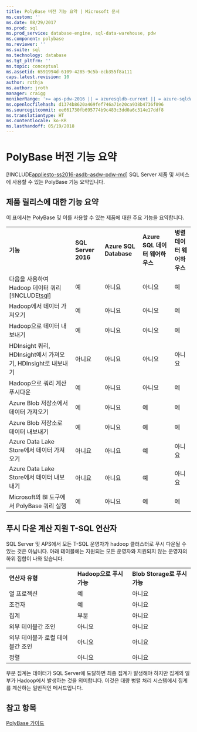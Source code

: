 ```yaml
---
title: PolyBase 버전 기능 요약 | Microsoft 문서
ms.custom: ''
ms.date: 08/29/2017
ms.prod: sql
ms.prod_service: database-engine, sql-data-warehouse, pdw
ms.component: polybase
ms.reviewer: ''
ms.suite: sql
ms.technology: database
ms.tgt_pltfrm: ''
ms.topic: conceptual
ms.assetid: 6591994d-6109-4285-9c5b-ecb355f8a111
caps.latest.revision: 10
author: rothja
ms.author: jroth
manager: craigg
monikerRange: '>= aps-pdw-2016 || = azuresqldb-current || = azure-sqldw-latest || >= sql-server-2016 || = sqlallproducts-allversions'
ms.openlocfilehash: d1374b8620a469fef746a71e20ca938b4736f096
ms.sourcegitcommit: ee661730fb695774b9c483c3dd0a6c314e17ddf8
ms.translationtype: HT
ms.contentlocale: ko-KR
ms.lasthandoff: 05/19/2018
---
```

# <a name="polybase-versioned-feature-summary"></a>PolyBase 버전 기능 요약
[!INCLUDE[appliesto-ss2016-asdb-asdw-pdw-md](../../includes/tsql-appliesto-ss2016-all-md.md)]
SQL Server 제품 및 서비스에 사용할 수 있는 PolyBase 기능 요약입니다.  
  
## <a name="feature-summary-for-product-releases"></a>제품 릴리스에 대한 기능 요약  
 이 표에서는 PolyBase 및 이를 사용할 수 있는 제품에 대한 주요 기능을 요약합니다.  
  
||||||
|-|-|-|-|-|   
|**기능**|**SQL Server 2016**|**Azure SQL Database**|**Azure SQL 데이터 웨어하우스**|**병렬 데이터 웨어하우스**| 
|다음을 사용하여 Hadoop 데이터 쿼리 [!INCLUDE[tsql](../../includes/tsql-md.md)]|예|아니요|아니요|예|
|Hadoop에서 데이터 가져오기|예|아니요|아니요|예|
|Hadoop으로 데이터 내보내기  |예|아니요|아니요| 예|
|HDInsight 쿼리, HDInsight에서 가져오기, HDInsight로 내보내기 |아니요|아니요|아니요|아니요
|Hadoop으로 쿼리 계산 푸시다운|예|아니요|아니요|예|  
|Azure Blob 저장소에서 데이터 가져오기|예|아니요|예|예| 
|Azure Blob 저장소로 데이터 내보내기|예|아니요|예|예|  
|Azure Data Lake Store에서 데이터 가져오기|아니요|아니요|예|아니요|    
|Azure Data Lake Store에서 데이터 내보내기|아니요|아니요|예|아니요|
|Microsoft의 BI 도구에서 PolyBase 쿼리 실행|예|아니요|예|예|   


## <a name="pushdown-computation-supported-t-sql-operators"></a>푸시 다운 계산 지원 T-SQL 연산자
SQL Server 및 APS에서 모든 T-SQL 운영자가 hadoop 클러스터로 푸시 다운될 수 있는 것은 아닙니다. 아래 테이블에는 지원되는 모든 운영자와 지원되지 않는 운영자의 하위 집합이 나와 있습니다. 

||||
|-|-|-| 
|**연산자 유형**|**Hadoop으로 푸시 가능**|**Blob Storage로 푸시 가능**|
|열 프로젝션|예|아니요|
|조건자|예|아니요|
|집계|부분|아니요|
|외부 테이블간 조인|아니요|아니요|
|외부 테이블과 로컬 테이블간 조인|아니요|아니요|
|정렬|아니요|아니요|

부분 집계는 데이터가 SQL Server에 도달하면 최종 집계가 발생해야 하지만 집계의 일부가 Hadoop에서 발생하는 것을 의미합니다. 이것은 대량 병렬 처리 시스템에서 집계를 계산하는 일반적인 메서드입니다.  
## <a name="see-also"></a>참고 항목  
 [PolyBase 가이드](../../relational-databases/polybase/polybase-guide.md)  
  
  
